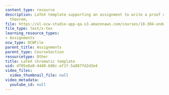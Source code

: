 ```yaml
---
content_type: resource
description: LaTeX template supporting an assignment to write a proof of the six color
  theorem,
file: https://ol-ocw-studio-app-qa.s3.amazonaws.com/courses/18-304-undergraduate-seminar-in-discrete-mathematics-spring-2015/df05e8a04440b08caf1f5a887fd2d3e4_chromatic.tex
file_type: text/x-tex
learning_resource_types:
- Assignments
ocw_type: OCWFile
parent_title: Assignments
parent_type: CourseSection
resourcetype: Other
title: LaTeX chromatic template
uid: df05e8a0-4440-b08c-af1f-5a887fd2d3e4
video_files:
  video_thumbnail_file: null
video_metadata:
  youtube_id: null
---
```

